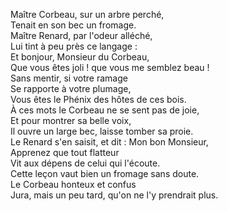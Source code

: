 Maître Corbeau, sur un arbre perché,        
Tenait en son bec un fromage.            
Maître Renard, par l'odeur alléché,           
Lui tint à peu près ce langage :          
Et bonjour, Monsieur du Corbeau,      
Que vous êtes joli ! que vous me semblez beau !      
Sans mentir, si votre ramage      
Se rapporte à votre plumage,      
Vous êtes le Phénix des hôtes de ces bois.      
À ces mots le Corbeau ne se sent pas de joie,      
Et pour montrer sa belle voix,      
Il ouvre un large bec, laisse tomber sa proie.      
Le Renard s'en saisit, et dit : Mon bon Monsieur,      
Apprenez que tout flatteur      
Vit aux dépens de celui qui l'écoute.      
Cette leçon vaut bien un fromage sans doute.      
Le Corbeau honteux et confus      
Jura, mais un peu tard, qu'on ne l'y prendrait plus.

